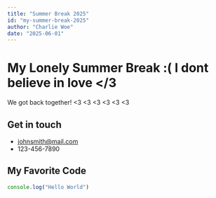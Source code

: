 ```yaml
---
title: "Summer Break 2025"
id: "my-summer-break-2025"
author: "Charlie Woe"
date: "2025-06-01"
---
```


# My Lonely Summer Break :( I dont believe in love </3

We got back together! <3 <3 <3 <3 <3 <3 

## Get in touch

- johnsmith@mail.com
- 123-456-7890

## My Favorite Code

```js
console.log("Hello World")
```
